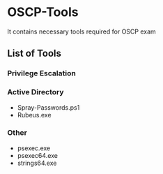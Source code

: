 # OSCP-Tools
It contains necessary tools required for OSCP exam

## List of Tools


### Privilege Escalation

### Active Directory
* Spray-Passwords.ps1
* Rubeus.exe

### Other
* psexec.exe
* psexec64.exe
* strings64.exe